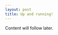 ```yaml
---
layout: post
title: Up and running!
---
```


Content will follow later.

<!-- Next you can update your site name, avatar and other options using the _config.yml file in the root of your repository (shown below). -->

<!-- ![_config.yml]({{ site.baseurl }}/images/config.png) -->


<!--The easiest way to make your first post is to edit this one. Go into /_posts/ and update the Hello World markdown file. For more instructions head over to the [Jekyll Now repository](https://github.com/barryclark/jekyll-now) on GitHub. -->
